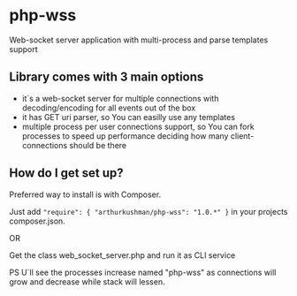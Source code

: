 # php-wss
Web-socket server application with multi-process and parse templates support 

## Library comes with 3 main options

- it`s a web-socket server for multiple connections with decoding/encoding for all events out of the box
- it has GET uri parser, so You can easilly use any templates 
- multiple process per user connections support, so You can fork processes to speed up performance deciding how many client-connections should be there

## How do I get set up?

Preferred way to install is with Composer.

Just add
``
"require": {
  "arthurkushman/php-wss": "1.0.*"
}
``
in your projects composer.json.

OR

Get the class web_socket_server.php and run it as CLI service

PS U`ll see the processes increase named "php-wss" as connections will grow and decrease while stack will lessen.
